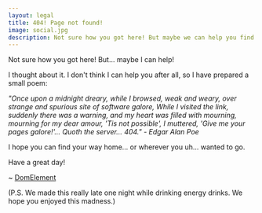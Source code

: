```yaml
---
layout: legal
title: 404! Page not found!
image: social.jpg
description: Not sure how you got here! But maybe we can help you find your way!
---
```

Not sure how you got here! But... maybe I can help!

I thought about it. I don't think I can help you after all, so I have prepared a small poem:

*"Once upon a midnight dreary,
while I browsed, weak and weary,
over strange and spurious site of software galore,
While I visited the link,
suddenly there was a warning,
and my heart was filled with mourning,
mourning for my dear amour,
'Tis not possible', I muttered, 'Give me your pages galore!'...
Quoth the server... 404." - Edgar Alan Poe*

I hope you can find your way home... or wherever you uh... wanted to go.

Have a great day!

~ [DomElement](/)

(P.S. We made this really late one night while drinking energy drinks. We hope you enjoyed this madness.)